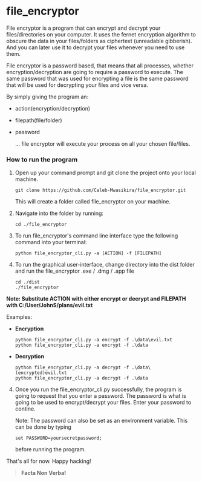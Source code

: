 # file_encryptor

File encryptor is a program that can encrypt and decrypt your files/directories on your computer.
It uses the fernet encryption algorithm to obscure the data in your files/folders as ciphertext (unreadable gibberish).
And you can later use it to decrypt your files whenever you need to use them.

File encryptor is a password based, that means that all processes, whether encryption/decryption are going to require a password to execute.
The same password that was used for encrypting a file is the same password that will be used for decrypting your files and vice versa.

By simply giving the program an:
* action(encryption/decryption)
* filepath(file/folder)
* password

   ... file encryptor will execute your process on all your chosen file/files.

### How to run the program
1. Open up your command prompt and git clone the project onto your local machine.
   ```
   git clone https://github.com/Caleb-Mwasikira/file_encryptor.git
   ```
   This will create a folder called file_encryptor on your machine.
   
2. Navigate into the folder by running:
   ```
   cd ./file_encryptor
   ```
   
3. To run file_encryptor's command line interface type the following command into your terminal:
   ```
   python file_encryptor_cli.py -a [ACTION] -f [FILEPATH]
   ```
   
4. To run the graphical user-interface, change directory into the dist folder and run the file_encryptor .exe / .dmg / .app file
   ```
   cd ./dist 
   ./file_encryptor
   ```
   

**Note: Substitute ACTION with either encrypt or decrypt
      and FILEPATH with C:/User/JohnS/plans/evil.txt**
      
Examples:   
- **Encryption**
    ~~~~
    python file_encryptor_cli.py -a encrypt -f .\data\evil.txt
    python file_encryptor_cli.py -a encrypt -f .\data
    ~~~~
    
    
- **Decryption**
    ~~~~
    python file_encryptor_cli.py -a decrypt -f .\data\(encrypted)evil.txt
    python file_encryptor_cli.py -a decrypt -f .\data
    ~~~~
    
4. Once you run the file_encryptor_cli.py successfully, the program is going to request that you enter a password.
   The password is what is going to be used to encrypt/decrypt your files. Enter your password to contine.
   
   Note: 
     The password can also be set as an environment variable.
     This can be done by typing 
     ```
     set PASSWORD=yoursecretpassword;
     ```
     before running the program.

That's all for now.
Happy hacking!

> **Facta Non Verba!**
    
